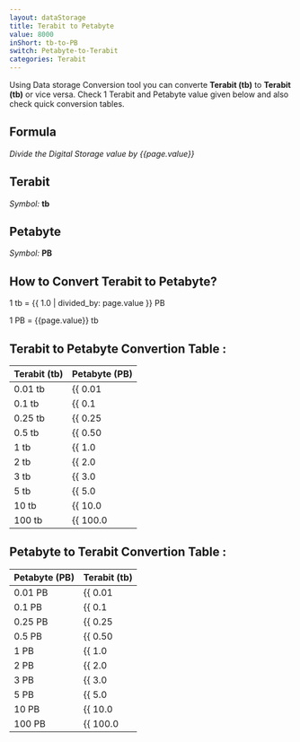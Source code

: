 ```yaml
---
layout: dataStorage
title: Terabit to Petabyte
value: 8000
inShort: tb-to-PB
switch: Petabyte-to-Terabit
categories: Terabit
---
```


Using Data storage Conversion tool you can converte **Terabit (tb)** to **Terabit (tb)** or vice versa. Check 1 Terabit and Petabyte value given below and also check quick conversion tables.

## Formula
*Divide the Digital Storage value by {{page.value}}*

## Terabit
*Symbol:* **tb**

## Petabyte
*Symbol:* **PB**

## How to Convert Terabit to Petabyte?

1 tb = {{ 1.0 | divided_by: page.value }} PB

1 PB = {{page.value}} tb


## Terabit to Petabyte Convertion Table :

| Terabit (tb) | Petabyte (PB) |
| ---- | ---- |
| 0.01 tb | {{ 0.01 | divided_by: page.value | round: 12 }} PB |
| 0.1 tb | {{ 0.1 | divided_by: page.value | round: 12 }} PB |
| 0.25 tb | {{ 0.25 | divided_by: page.value | round: 12 }} PB |
| 0.5 tb | {{ 0.50 | divided_by: page.value | round: 12 }} PB |
| 1 tb | {{ 1.0 | divided_by: page.value | round: 12 }} PB |
| 2 tb | {{ 2.0 | divided_by: page.value | round: 12 }} PB |
| 3 tb | {{ 3.0 | divided_by: page.value | round: 12 }} PB |
| 5 tb | {{ 5.0 | divided_by: page.value | round: 12 }} PB |
| 10 tb | {{ 10.0 | divided_by: page.value | round: 12 }} PB |
| 100 tb | {{ 100.0 | divided_by: page.value | round: 12 }} PB |

## Petabyte to Terabit Convertion Table :

| Petabyte (PB) | Terabit (tb) |
| ---- | ---- |
| 0.01 PB | {{ 0.01 | times: page.value | round: 12 }} tb |
| 0.1 PB | {{ 0.1 | times: page.value | round: 12 }} tb |
| 0.25 PB | {{ 0.25 | times: page.value | round: 12 }} tb |
| 0.5 PB | {{ 0.50 | times: page.value | round: 12 }} tb |
| 1 PB | {{ 1.0 | times: page.value | round: 12 }} tb |
| 2 PB | {{ 2.0 | times: page.value | round: 12 }} tb |
| 3 PB | {{ 3.0 | times: page.value | round: 12 }} tb |
| 5 PB | {{ 5.0 | times: page.value | round: 12 }} tb |
| 10 PB | {{ 10.0 | times: page.value | round: 12 }} tb |
| 100 PB | {{ 100.0 | times: page.value | round: 12 }} tb |


<script>
document.getElementById('selectInput')[14].selected = true
document.getElementById('selectOutput')[20].selected = true
</script>
